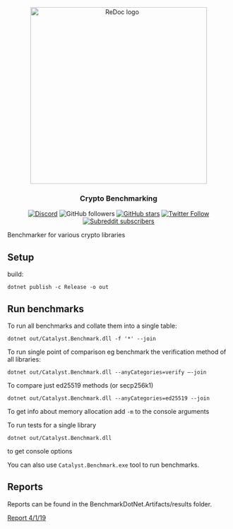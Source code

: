 <div align="center">
  <img alt="ReDoc logo" src="https://raw.githubusercontent.com/catalyst-network/Community/master/media-pack/logo.png" width="400px" />

  ### Crypto Benchmarking
 
[![Discord](https://img.shields.io/discord/629667101774446593?color=blueviolet&label=discord)](https://discord.gg/anTP7xm)
![GitHub followers](https://img.shields.io/github/followers/catalyst-network?style=social)
[![GitHub stars](https://img.shields.io/github/stars/catalyst-network/community?style=social)](https://github.com/catalyst-network/protocol-protobuffs/stargazers)
[![Twitter Follow](https://img.shields.io/twitter/follow/catalystnetorg?style=social)](https://twitter.com/catalystnetorg)
[![Subreddit subscribers](https://img.shields.io/reddit/subreddit-subscribers/catalystnet?style=social)](https://reddit.com/r/catalystnet)
</div>

Benchmarker for various crypto libraries

## Setup
build:
```shell
dotnet publish -c Release -o out
```

## Run benchmarks

To run all benchmarks and collate them into a single table:
```shell
dotnet out/Catalyst.Benchmark.dll -f '*' --join
```

To run single point of comparison eg benchmark the verification method of all libraries:
```shell
dotnet out/Catalyst.Benchmark.dll --anyCategories=verify —-join
```

To compare just ed25519 methods (or secp256k1)
```shell
dotnet out/Catalyst.Benchmark.dll --anyCategories=ed25519 --join
```
To get info about memory allocation add ```-m``` to the console arguments

To run tests for a single library
```shell
dotnet out/Catalyst.Benchmark.dll
```
to get console options

You can also use ```Catalyst.Benchmark.exe``` tool to run benchmarks.

## Reports

Reports can be found in the BenchmarkDotNet.Artifacts/results folder.

[Report 4/1/19](BenchmarkDotNet.Artifacts/results/BenchmarkRun-joined-2019-01-04-01-35-42-report-github.md)
